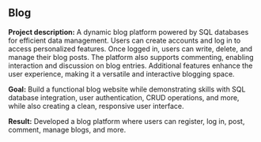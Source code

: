## Blog

**Project description:** A dynamic blog platform powered by SQL databases for efficient data management. Users can create accounts and log in to access personalized features. Once logged in, users can write, delete, and manage their blog posts. The platform also supports commenting, enabling interaction and discussion on blog entries. Additional features enhance the user experience, making it a versatile and interactive blogging space.

**Goal:** Build a functional blog website while demonstrating skills with SQL database integration, user authentication, CRUD operations, and more, while also creating a clean, responsive user interface.

**Result:** Developed a blog platform where users can register, log in, post, comment, manage blogs, and more. 
